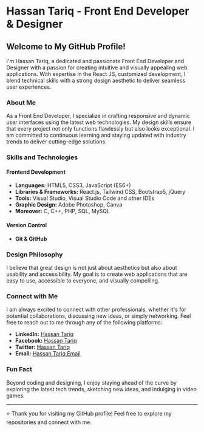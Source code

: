 # Hassan Tariq - Front End Developer & Designer

## Welcome to My GitHub Profile!

I'm Hassan Tariq, a dedicated and passionate Front End Developer and Designer with a passion for creating intuitive and visually appealing web applications. With expertise in the React JS, customized development, I blend technical skills with a strong design aesthetic to deliver seamless user experiences.

### About Me

As a Front End Developer, I specialize in crafting responsive and dynamic user interfaces using the latest web technologies. My design skills ensure that every project not only functions flawlessly but also looks exceptional. I am committed to continuous learning and staying updated with industry trends to deliver cutting-edge solutions.

### Skills and Technologies

#### Frontend Development
- **Languages:** HTML5, CSS3, JavaScript (ES6+)
- **Libraries & Frameworks:** React.js, Tailwind CSS, Bootstrap5, jQuery
- **Tools:** Visual Studio, Visual Studio Code and other IDEs
- **Graphic Design:** Adobe Photoshop, Canva 
- **Moreover:** C, C++, PHP, SQL, MySQL

#### Version Control
- **Git & GitHub**

### Design Philosophy

I believe that great design is not just about aesthetics but also about usability and accessibility. My goal is to create web applications that are easy to use, accessible to everyone, and visually compelling.

### Connect with Me

I am always excited to connect with other professionals, whether it's for potential collaborations, discussing new ideas, or simply networking. Feel free to reach out to me through any of the following platforms:

- **LinkedIn:** [Hassan Tariq](https://www.linkedin.com/in/hassantariq010)
- **Facebook:** [Hassan Tariq](https://www.facebook.com/hassantariq010)
- **Twitter:** [Hassan Tariq](https://x.com/hassant010)
- **Email:** [Hassan Tariq Email](mailto:hassantariq0999@gmail.com)


### Fun Fact

Beyond coding and designing, I enjoy staying ahead of the curve by exploring the latest tech trends, sketching new ideas, and indulging in video games.

---

⭐️ Thank you for visiting my GitHub profile! Feel free to explore my repositories and connect with me.
